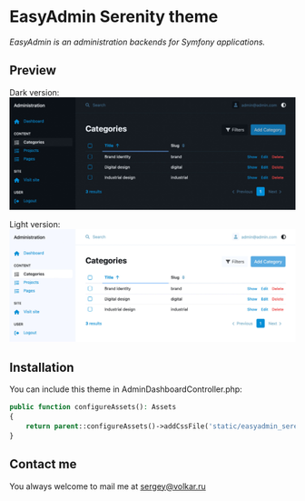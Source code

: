 # EasyAdmin Serenity theme

*EasyAdmin is an administration backends for Symfony applications.*

## Preview
Dark version:
![EasyAdmin Serenity dark theme](https://github.com/volkar/easyadmin-serenity-theme/blob/main/preview/serenity-preview-dark.jpg?raw=true)

Light version:
![EasyAdmin Serenity light theme](https://github.com/volkar/easyadmin-serenity-theme/blob/main/preview/serenity-preview-light.jpg?raw=true)

## Installation
You can include this theme in AdminDashboardController.php:
```php
public function configureAssets(): Assets
{
    return parent::configureAssets()->addCssFile('static/easyadmin_serenity_theme.css');
}
```

## Contact me

You always welcome to mail me at sergey@volkar.ru
